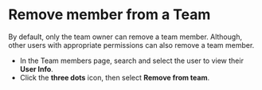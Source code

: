 # Remove member from a Team



By default, only the team owner can remove a team member. Although, other users with appropriate permissions can also remove a team member.

* In the Team members page, search and select the user to view their **User Info**.&#x20;
* Click the **three dots** icon, then select **Remove from team**.

